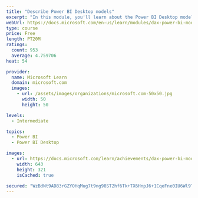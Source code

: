 ```yaml
---
title: "Describe Power BI Desktop models"
excerpt: "In this module, you'll learn about the Power BI Desktop model structure, star schema design basics, analytics queries, and report visual configuration. This module provides a strong foundation on which you can learn to optimize model designs and add model calculations."
webUrl: https://docs.microsoft.com/en-us/learn/modules/dax-power-bi-models/
type: course
price: Free
length: PT20M
ratings:
  count: 953
  average: 4.759706
heat: 54

provider:
  name: Microsoft Learn
  domain: microsoft.com
  images:
    - url: /assets/images/organizations/microsoft.com-50x50.jpg
      width: 50
      height: 50

levels:
  - Intermediate

topics:
  - Power BI
  - Power BI Desktop

images:
  - url: https://docs.microsoft.com/learn/achievements/dax-power-bi-models-social.png
    width: 643
    height: 321
    isCached: true

secured: "WzBdNt9AD83rGZYOHqMug7t9ng98ST2hf6Tk+TX6HnpJ6+1CqeFne0IU6Wl9T4HbSyW61e7ipd2Y8MDb2UQ4xrgsKrbuWT5TR1hNuIiwDpxiGB1uErWhKudhh73boyT5by4wa/gBdy0Qy1oaYOK4Vu72hZ6UQbel3q6Rh1dHQiQUiNDRrfpgdZ8nR5zAdvvWHCyeXGJ6hXZiY7P92L+lBPcOFWlXwvjYD1KKoLtUsE5nuPFB+nDmGFjoxnxBL/63jnFEFgd6h51OfA3a+yzaGzj+9gTvsFrk/9rDRBWfx6wqfEViuDWjUk2EUE5P4lVS6QPq30zIZXRLXt7hsG5kp34RzI0QRLel+E6XKhCQTovUEIx2BW7cTmq7aCToyGNDkvqH8UrhJhsvbapf7k1kvlWKuje4k+fMJAeNxeqgAF8=;O1xempYbc7uVbyh0sKRvGw=="
---
```


